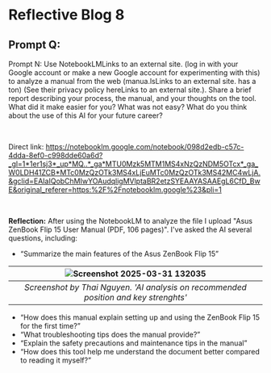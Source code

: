 # Reflective Blog 8

## Prompt Q:

Prompt N: Use NotebookLMLinks to an external site. (log in with your Google account or make a new Google account for experimenting with this) to analyze a manual from the web (manua.lsLinks to an external site. has a ton) (See their privacy policy hereLinks to an external site.). Share a brief report describing your process, the manual, and your thoughts on the tool. What did it make easier for you? What was not easy? What do you think about the use of this AI for your future career?

<br>

Direct link: https://notebooklm.google.com/notebook/098d2edb-c57c-4dda-8ef0-c998dde60a6d?_gl=1*1er1sj3*_up*MQ..*_ga*MTU0Mzk5MTM1MS4xNzQzNDM5OTcx*_ga_W0LDH41ZCB*MTc0MzQzOTk3MS4xLjEuMTc0MzQzOTk3MS42MC4wLjA.&gclid=EAIaIQobChMIwYOAudqligMVlptaBR2etzSYEAAYASAAEgL6CfD_BwE&original_referer=https:%2F%2Fnotebooklm.google%23&pli=1


<br>

**Reflection:** After using the NotebookLM to analyze the file I upload "Asus ZenBook Flip 15 User Manual (PDF, 106 pages)". I've asked the AI several questions, including:

- “Summarize the main features of the Asus ZenBook Flip 15”

|![Screenshot 2025-03-31 132035](https://github.com/user-attachments/assets/7f7d355f-5b0d-475b-bf42-74b2c773e3ed)|
|:--:|
| *Screenshot by Thai Nguyen. 'AI analysis on recommended position and key strenghts'* |


- “How does this manual explain setting up and using the ZenBook Flip 15 for the first time?”
- “What troubleshooting tips does the manual provide?”
- “Explain the safety precautions and maintenance tips in the manual”
- “How does this tool help me understand the document better compared to reading it myself?”


 
